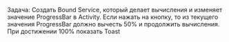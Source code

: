 Задача:
Создать Bound Service, который делает вычисления и изменяет значение ProgressBar в Activity.
Если нажать на кнопку, то из текущего значения ProgressBar должно вычесть 50% и продолжить вычисления.
При достижении 100% показать Toast
